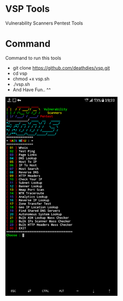 # VSP Tools
Vulnerability Scanners Pentest Tools

# Command
Command to run this tools
- git clone https://github.com/deathdies/vsp.git
- cd vsp
- chmod +x vsp.sh
- ./vsp.sh
- And Have Fun.. ^^
<img src="vsp.png" width="350" title="VSP">
